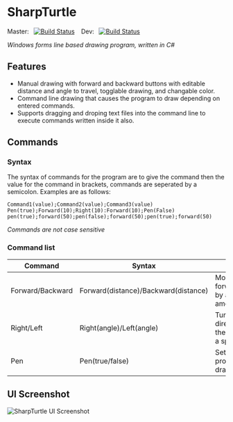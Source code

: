 # SharpTurtle

Master:` ` [![Build Status](https://travis-ci.org/jjackson37/SharpTurtle.svg?branch=master)](https://travis-ci.org/jjackson37/SharpTurtle)  ` ` Dev:` ` [![Build Status](https://travis-ci.org/jjackson37/SharpTurtle.svg?branch=Dev)](https://travis-ci.org/jjackson37/SharpTurtle)



*Windows forms line based drawing program, written in C#*
## Features
* Manual drawing with forward and backward buttons with editable distance and angle to travel, togglable drawing, and changable color.
* Command line drawing that causes the program to draw depending on entered commands.
* Supports dragging and droping text files into the command line to execute commands written inside it also.

## Commands

### Syntax
The syntax of commands for the program are to give the command then the value for the command in brackets, commands are seperated by a semicolon. Examples are as follows:
```
Command1(value);Command2(value);Command3(value)
Pen(true);Forward(10);Right(10):Forward(10);Pen(False)
pen(true);forward(50);pen(false);forward(50);pen(true);forward(50)
```
*Commands are not case sensitive*
### Command list
|Command|Syntax|Function|
|---|---|---|
|Forward/Backward|Forward(distance)/Backward(distance)|Moves the pointer forward/backward by a specified amount|
|Right/Left|Right(angle)/Left(angle)|Turns the pointers direction to draw the next line at by a specified angle|
|Pen|Pen(true/false)|Sets if the program is drawing or not|

## UI Screenshot
![SharpTurtle UI Screenshot](http://i.imgur.com/BHyPZoK.png "SharpTurtle UI")
